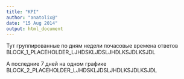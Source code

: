 ```yaml
---
title: "KPI"
author: "anatolix@"
date: "15 Aug 2014"
output: html_document
---
```


Тут группированные по дням недели почасовые времена ответов<br>
BLOCK_1_PLACEHOLDER_LJHDSKLJDSLJHDLKSJDLKSJDL

А последние 7 дней на одном графике<br>
BLOCK_2_PLACEHOLDER_LJHDSKLJDSLJHDLKSJDLKSJDL
